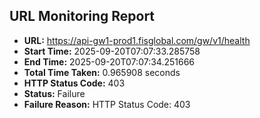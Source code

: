 ## URL Monitoring Report

- **URL:** https://api-gw1-prod1.fisglobal.com/gw/v1/health
- **Start Time:** 2025-09-20T07:07:33.285758
- **End Time:** 2025-09-20T07:07:34.251666
- **Total Time Taken:** 0.965908 seconds
- **HTTP Status Code:** 403
- **Status:** Failure
- **Failure Reason:** HTTP Status Code: 403
